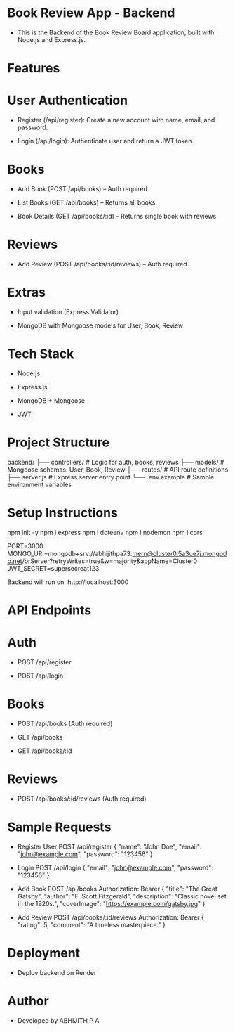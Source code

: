 # Book Review App - Backend

* This is the Backend of the Book Review Board application, built with Node.js and Express.js.

# Features

# User Authentication

* Register (/api/register): Create a new account with name, email, and password.

* Login (/api/login): Authenticate user and return a JWT token.

# Books

* Add Book (POST /api/books) – Auth required

* List Books (GET /api/books) – Returns all books

* Book Details (GET /api/books/:id) – Returns single book with reviews

# Reviews

* Add Review (POST /api/books/:id/reviews) – Auth required

# Extras

* Input validation (Express Validator)

* MongoDB with Mongoose models for User, Book, Review

# Tech Stack

* Node.js

* Express.js

* MongoDB + Mongoose

* JWT

# Project Structure

backend/
├── controllers/       # Logic for auth, books, reviews
├── models/            # Mongoose schemas: User, Book, Review
├── routes/            # API route definitions
├── server.js          # Express server entry point
└── .env.example       # Sample environment variables

#  Setup Instructions

npm init -y
npm i express
npm i doteenv
npm i nodemon
npm i cors

PORT=3000
MONGO_URI=mongodb+srv://abhijithpa73:mern@cluster0.5a3ue7j.mongodb.net/brServer?retryWrites=true&w=majority&appName=Cluster0
JWT_SECRET=supersecreat123

Backend will run on: http://localhost:3000

# API Endpoints

# Auth

* POST /api/register

* POST /api/login

# Books

* POST /api/books (Auth required)

* GET /api/books

* GET /api/books/:id

# Reviews

* POST /api/books/:id/reviews (Auth required)

# Sample Requests

* Register User
POST /api/register
{
  "name": "John Doe",
  "email": "john@example.com",
  "password": "123456"
}

* Login
POST /api/login
{
  "email": "john@example.com",
  "password": "123456"
}

* Add Book
POST /api/books
Authorization: Bearer <token>
{
  "title": "The Great Gatsby",
  "author": "F. Scott Fitzgerald",
  "description": "Classic novel set in the 1920s.",
  "coverImage": "https://example.com/gatsby.jpg"
}

* Add Review
POST /api/books/:id/reviews
Authorization: Bearer <token>
{
  "rating": 5,
  "comment": "A timeless masterpiece."
}

# Deployment

* Deploy backend on Render

#  Author

* Developed by ABHIJITH P A